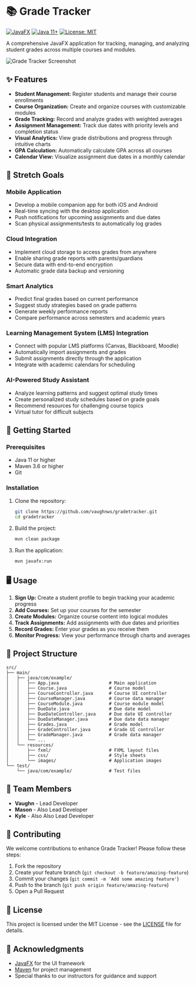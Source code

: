 # 📚 Grade Tracker

[![JavaFX](https://img.shields.io/badge/JavaFX-✓-brightgreen.svg)](https://openjfx.io/)
[![Java 11+](https://img.shields.io/badge/Java-11+-orange.svg)](https://www.oracle.com/java/technologies/javase-jdk11-downloads.html)
[![License: MIT](https://img.shields.io/badge/License-MIT-blue.svg)](https://opensource.org/licenses/MIT)

A comprehensive JavaFX application for tracking, managing, and analyzing student grades across multiple courses and modules.

![Grade Tracker Screenshot](https://ibb.co/Gv9Cr6r8)

## ✨ Features

- **Student Management:** Register students and manage their course enrollments
- **Course Organization:** Create and organize courses with customizable modules
- **Grade Tracking:** Record and analyze grades with weighted averages
- **Assignment Management:** Track due dates with priority levels and completion status
- **Visual Analytics:** View grade distributions and progress through intuitive charts
- **GPA Calculation:** Automatically calculate GPA across all courses
- **Calendar View:** Visualize assignment due dates in a monthly calendar

## 🚀 Stretch Goals

### Mobile Application
- Develop a mobile companion app for both iOS and Android
- Real-time syncing with the desktop application
- Push notifications for upcoming assignments and due dates
- Scan physical assignments/tests to automatically log grades

### Cloud Integration
- Implement cloud storage to access grades from anywhere
- Enable sharing grade reports with parents/guardians
- Secure data with end-to-end encryption
- Automatic grade data backup and versioning

### Smart Analytics
- Predict final grades based on current performance
- Suggest study strategies based on grade patterns
- Generate weekly performance reports
- Compare performance across semesters and academic years

### Learning Management System (LMS) Integration
- Connect with popular LMS platforms (Canvas, Blackboard, Moodle)
- Automatically import assignments and grades
- Submit assignments directly through the application
- Integrate with academic calendars for scheduling

### AI-Powered Study Assistant
- Analyze learning patterns and suggest optimal study times
- Create personalized study schedules based on grade goals
- Recommend resources for challenging course topics
- Virtual tutor for difficult subjects

## 🚀 Getting Started

### Prerequisites

- Java 11 or higher
- Maven 3.6 or higher
- Git

### Installation

1. Clone the repository:
   ```bash
   git clone https://github.com/vaughnws/gradetracker.git
   cd gradetracker
   ```

2. Build the project:
   ```bash
   mvn clean package
   ```

3. Run the application:
   ```bash
   mvn javafx:run
   ```

## 🖥️ Usage

1. **Sign Up:** Create a student profile to begin tracking your academic progress
2. **Add Courses:** Set up your courses for the semester
3. **Create Modules:** Organize course content into logical modules
4. **Track Assignments:** Add assignments with due dates and priorities
5. **Record Grades:** Enter your grades as you receive them
6. **Monitor Progress:** View your performance through charts and averages

## 📂 Project Structure

```
src/
├── main/
│   ├── java/com/example/
│   │   ├── App.java                   # Main application
│   │   ├── Course.java                # Course model
│   │   ├── CourseController.java      # Course UI controller
│   │   ├── CourseManager.java         # Course data manager
│   │   ├── CourseModule.java          # Course module model
│   │   ├── DueDate.java               # Due date model
│   │   ├── DueDateController.java     # Due date UI controller
│   │   ├── DueDateManager.java        # Due date data manager
│   │   ├── Grades.java                # Grade model
│   │   ├── GradeController.java       # Grade UI controller
│   │   ├── GradeManager.java          # Grade data manager
│   │   └── ...
│   └── resources/
│       ├── fxml/                      # FXML layout files
│       ├── css/                       # Style sheets
│       └── images/                    # Application images
└── test/
    └── java/com/example/              # Test files
```

## 👥 Team Members

- **Vaughn** - Lead Developer
- **Mason** - Also Lead Developer
- **Kyle** - Also Also Lead Developer

## 🔧 Contributing

We welcome contributions to enhance Grade Tracker! Please follow these steps:

1. Fork the repository
2. Create your feature branch (`git checkout -b feature/amazing-feature`)
3. Commit your changes (`git commit -m 'Add some amazing feature'`)
4. Push to the branch (`git push origin feature/amazing-feature`)
5. Open a Pull Request

## 📝 License

This project is licensed under the MIT License - see the [LICENSE](LICENSE) file for details.

## 🙏 Acknowledgments

- [JavaFX](https://openjfx.io/) for the UI framework
- [Maven](https://maven.apache.org/) for project management
- Special thanks to our instructors for guidance and support
